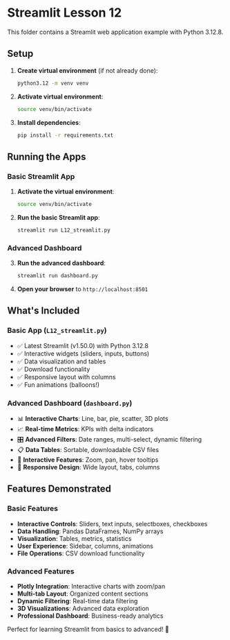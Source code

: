 # Streamlit Lesson 12

This folder contains a Streamlit web application example with Python 3.12.8.

## Setup

1. **Create virtual environment** (if not already done):
   ```bash
   python3.12 -m venv venv
   ```

2. **Activate virtual environment**:
   ```bash
   source venv/bin/activate
   ```

3. **Install dependencies**:
   ```bash
   pip install -r requirements.txt
   ```

## Running the Apps

### Basic Streamlit App
1. **Activate the virtual environment**:
   ```bash
   source venv/bin/activate
   ```

2. **Run the basic Streamlit app**:
   ```bash
   streamlit run L12_streamlit.py
   ```

### Advanced Dashboard
3. **Run the advanced dashboard**:
   ```bash
   streamlit run dashboard.py
   ```

4. **Open your browser** to `http://localhost:8501`

## What's Included

### Basic App (`L12_streamlit.py`)
- ✅ Latest Streamlit (v1.50.0) with Python 3.12.8
- ✅ Interactive widgets (sliders, inputs, buttons)
- ✅ Data visualization and tables
- ✅ Download functionality
- ✅ Responsive layout with columns
- ✅ Fun animations (balloons!)

### Advanced Dashboard (`dashboard.py`)
- 📊 **Interactive Charts**: Line, bar, pie, scatter, 3D plots
- 📈 **Real-time Metrics**: KPIs with delta indicators
- 🎛️ **Advanced Filters**: Date ranges, multi-select, dynamic filtering
- 📋 **Data Tables**: Sortable, downloadable CSV files
- 🎯 **Interactive Features**: Zoom, pan, hover tooltips
- 📱 **Responsive Design**: Wide layout, tabs, columns

## Features Demonstrated

### Basic Features
- **Interactive Controls**: Sliders, text inputs, selectboxes, checkboxes
- **Data Handling**: Pandas DataFrames, NumPy arrays
- **Visualization**: Tables, metrics, statistics
- **User Experience**: Sidebar, columns, animations
- **File Operations**: CSV download functionality

### Advanced Features
- **Plotly Integration**: Interactive charts with zoom/pan
- **Multi-tab Layout**: Organized content sections
- **Dynamic Filtering**: Real-time data filtering
- **3D Visualizations**: Advanced data exploration
- **Professional Dashboard**: Business-ready analytics

Perfect for learning Streamlit from basics to advanced! 🎉
